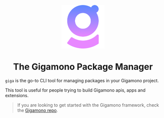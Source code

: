 <div align="center">
    <a href="#" target="_blank">
        <img src="https://raw.githubusercontent.com/appcypher/gigamono-assets/main/avatar-gigamono-boxed.png" alt="Gigamono Logo" width="140" height="140"></img>
    </a>
</div>

<h1 align="center">The Gigamono Package Manager</h1>

`giga` is the go-to CLI tool for managing packages in your Gigamono project.

This tool is useful for people trying to build Gigamono apis, apps and extensions.

> If you are looking to get started with the Gigamono framework, check the [Gigamono repo](https://github.com/gigamono/gigamono).

##
